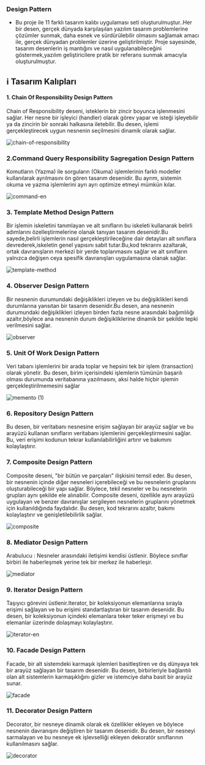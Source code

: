 ### Design Pattern

* Bu proje ile 11 farklı tasarım kalıbı uygulaması seti oluşturulmuştur..Her bir desen, gerçek dünyada karşılaşılan yazılım tasarım 
problemlerine çözümler sunmak, daha esnek ve sürdürülebilir olmasını sağlamak amacı ile, gerçek dünyadan problemler üzerine geliştirilmiştir.
Proje sayesinde, tasarım desenlerin iş mantığını ve nasıl uygulanabileceğini göstermek,yazılım geliştiricilere pratik bir referans sunmak amacıyla oluşturulmuştur.

## ℹ️ Tasarım Kalıpları

#### 1. Chain Of Responsibility Design Pattern
Chain of Responsibility deseni, isteklerin bir zincir boyunca işlenmesini sağlar. Her nesne bir işleyici (handler) olarak görev yapar ve isteği işleyebilir ya da 
zincirin bir sonraki halkasına iletebilir. Bu desen, işlemi gerçekleştirecek uygun nesnenin seçilmesini dinamik olarak sağlar.

![chain-of-responsibility](https://github.com/gozgirfaruk/DesignPatterns/assets/125920944/4e0495d2-7920-4a0d-86f4-10cf7748ab9f)


### 2.Command Query Responsibility Sagregation Design Pattern
Komutların (Yazma) ile sorguların (Okuma) işlemlerinin farklı modeller kullanılarak ayrılmasını ön gören tasarım desenidir. Bu ayrım, sistemin okuma ve yazma işlemlerini ayrı ayrı optimize 
etmeyi mümkün kılar.

![command-en](https://github.com/gozgirfaruk/DesignPatterns/assets/125920944/1825801e-8485-4b08-9900-84297a902a19)


### 3. Template Method Design Pattern
Bir işlemin iskeletini tanımlayan ve alt sınıfların bu iskeleti kullanarak belirli adımlarını özelleştirmelerine olanak tanıyan tasarım desenidir.Bu sayede,belirli işlemlerin nasıl gerçekleştirileceğine
dair detayları alt sınıflara devrederek,iskeletin genel yapısını sabit tutar.Bu,kod tekrarını azaltarak, ortak davranışların merkezi bir yerde toplanmasını sağlar ve alt sınıfların yalnızca değişen
ceya spesifik davranışları uygulamasına olanak sağlar.
  
![template-method](https://github.com/gozgirfaruk/DesignPatterns/assets/125920944/1d2118ea-75db-4b73-9d2f-36be513fedde)


### 4. Observer Design Pattern
Bir nesnenin durumundaki değişiklikleri izleyen ve bu değişiklikleri kendi durumlarına yansıtan bir tasarım desenidir.Bu desen, ana nesnenin durumundaki değişiklikleri izleyen birden fazla nesne
arasındaki bağımlılığı azaltır,böylece ana nesnenin durum değişikliklerine dinamik bir şekilde tepki verilmesini sağlar.

![observer](https://github.com/gozgirfaruk/DesignPatterns/assets/125920944/d1016b0e-b4d3-46c1-a274-345612d8fb7b)


### 5. Unit Of Work Design Pattern
Veri tabanı işlemlerini bir arada toplar ve hepsini tek bir işlem (transaction) olarak yönetir. 
Bu desen, birim içerisindeki işlemlerin tümünün başarılı olması durumunda veritabanına yazılmasını, aksi halde hiçbir işlemin gerçekleştirilmemesini sağlar

![memento (1)](https://github.com/gozgirfaruk/DesignPatterns/assets/125920944/39177945-979f-47b3-9cf6-d440855a6213)


### 6. Repository Design Pattern
Bu desen, bir veritabanı nesnesine erişim sağlayan bir arayüz sağlar ve bu arayüzü kullanan sınıfların veritabanı işlemlerini gerçekleştirmesini sağlar. 
Bu, veri erişimi kodunun tekrar kullanılabilirliğini artırır ve bakımını kolaylaştırır.


### 7. Composite Design Pattern
Composite deseni, "bir bütün ve parçaları" ilişkisini temsil eder. Bu desen, bir nesnenin içinde diğer nesneleri içerebileceği ve bu nesnelerin gruplarını
oluşturabileceği bir yapı sağlar. Böylece, tekil nesneler ve bu nesnelerin grupları aynı şekilde ele alınabilir. Composite deseni, özellikle aynı arayüzü uygulayan ve benzer davranışlar sergileyen
nesnelerin gruplarını yönetmek için kullanıldığında  faydalıdır. Bu desen, kod tekrarını azaltır, bakımı kolaylaştırır ve genişletilebilirlik sağlar.

![composite](https://github.com/gozgirfaruk/DesignPatterns/assets/125920944/afde4a23-9c80-4976-9036-a6e6e3acfe12)


### 8. Mediator Design Pattern
Arabulucu : Nesneler arasındaki iletişimi kendisi üstlenir. Böylece sınıflar birbiri ile haberleşmek yerine tek bir merkez ile haberleşir. 

![mediator](https://github.com/gozgirfaruk/DesignPatterns/assets/125920944/9cf41b15-501f-4873-aa80-1423c612e71a)


### 9. Iterator Design Pattern
Taşıyıcı görevini üstlenir.Iterator, bir koleksiyonun elemanlarına sırayla erişimi sağlayan ve bu erişimi standartlaştıran bir tasarım desenidir. 
Bu desen, bir koleksiyonun içindeki elemanlara teker teker erişmeyi ve bu elemanlar üzerinde dolaşmayı kolaylaştırır.

![iterator-en](https://github.com/gozgirfaruk/DesignPatterns/assets/125920944/0d9ed38f-eb95-4f36-ae9d-2ca66f68dd1f)


### 10. Facade Design Pattern
Facade, bir alt sistemdeki karmaşık işlemleri basitleştiren ve dış dünyaya tek bir arayüz sağlayan bir tasarım desenidir.
Bu desen, birbirleriyle bağlantılı olan alt sistemlerin karmaşıklığını gizler ve istemciye daha basit bir arayüz sunar.

![facade](https://github.com/gozgirfaruk/DesignPatterns/assets/125920944/c6033ce8-6c9f-4c25-9864-4fb227c6fe8f)


### 11. Decorator Design Pattern
Decorator, bir nesneye dinamik olarak ek özellikler ekleyen ve böylece nesnenin davranışını değiştiren bir tasarım desenidir.
Bu desen, bir nesneyi sarmalayan ve bu nesneye ek işlevselliği ekleyen dekoratör sınıflarının kullanılmasını sağlar.

![decorator](https://github.com/gozgirfaruk/DesignPatterns/assets/125920944/f143b5b2-9514-4c8e-a335-9110b25930d3)










  
